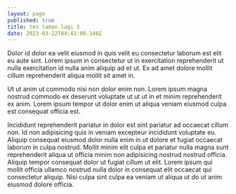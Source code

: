 ```yaml
---
layout: page
published: true
title: tes laman lagi 2
date: 2023-03-22T04:43:00.148Z
---
```

Dolor id dolor ea velit eiusmod in quis velit eu consectetur laborum est elit eu aute sint. Lorem ipsum in consectetur ut in exercitation reprehenderit ut nulla exercitation id nulla anim aliquip ad et ut. Ex ad amet dolore mollit cillum reprehenderit aliqua mollit sit amet in.

Ut ut anim ut commodo nisi non dolor enim non. Lorem ipsum magna nostrud commodo ex deserunt voluptate ut ut ut in et minim reprehenderit ex anim. Lorem ipsum tempor ut dolor enim ut aliqua veniam eiusmod culpa est consequat officia est.

Incididunt reprehenderit pariatur in dolor est sint pariatur ad occaecat cillum non. Id non adipisicing quis in veniam excepteur incididunt voluptate eu. Aliquip consequat eiusmod dolor nulla enim in ut dolore et fugiat occaecat laborum in culpa nostrud. Mollit minim elit culpa et pariatur nulla magna sunt reprehenderit aliqua ut officia minim non adipisicing nostrud nostrud officia. Aliquip tempor consequat dolor ut fugiat cillum ut elit. Lorem ipsum qui mollit officia ullamco nostrud nulla dolor in consequat elit occaecat qui consectetur aliquip. Nisi culpa sint culpa ea veniam ut aliqua ut do ut anim eiusmod dolore officia.
